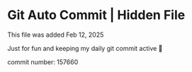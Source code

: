 # Git Auto Commit | Hidden File

This file was added Feb 12, 2025

Just for fun and keeping my daily git commit active 🤪

commit number: 157660
